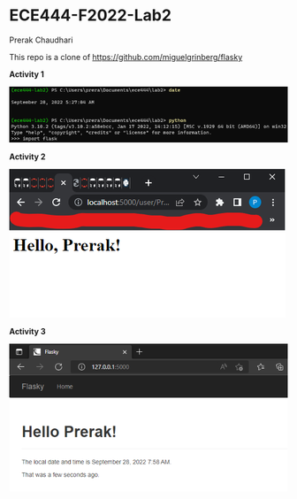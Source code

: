 # ECE444-F2022-Lab2

Prerak Chaudhari

This repo is a clone of https://github.com/miguelgrinberg/flasky

**Activity 1**

![](images/Activity1.png)

**Activity 2**

![](images/Activity2.png)

**Activity 3**

![](images/Activity3.png)
